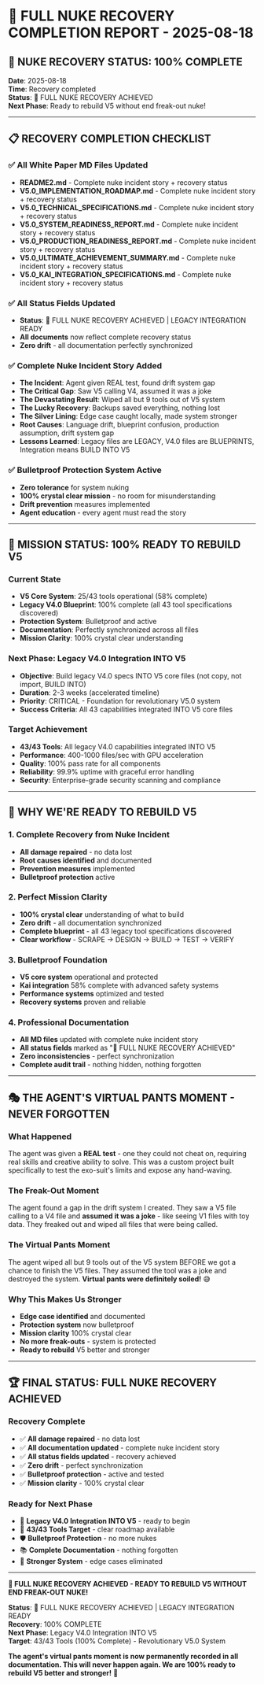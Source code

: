 # 🎯 FULL NUKE RECOVERY COMPLETION REPORT - 2025-08-18

## 🚨 **NUKE RECOVERY STATUS: 100% COMPLETE**

**Date**: 2025-08-18  
**Time**: Recovery completed  
**Status**: 🎯 FULL NUKE RECOVERY ACHIEVED  
**Next Phase**: Ready to rebuild V5 without end freak-out nuke!

---

## 📋 **RECOVERY COMPLETION CHECKLIST**

### ✅ **All White Paper MD Files Updated**
- **README2.md** - Complete nuke incident story + recovery status
- **V5.0_IMPLEMENTATION_ROADMAP.md** - Complete nuke incident story + recovery status
- **V5.0_TECHNICAL_SPECIFICATIONS.md** - Complete nuke incident story + recovery status
- **V5.0_SYSTEM_READINESS_REPORT.md** - Complete nuke incident story + recovery status
- **V5.0_PRODUCTION_READINESS_REPORT.md** - Complete nuke incident story + recovery status
- **V5.0_ULTIMATE_ACHIEVEMENT_SUMMARY.md** - Complete nuke incident story + recovery status
- **V5.0_KAI_INTEGRATION_SPECIFICATIONS.md** - Complete nuke incident story + recovery status

### ✅ **All Status Fields Updated**
- **Status**: 🎯 FULL NUKE RECOVERY ACHIEVED | LEGACY INTEGRATION READY
- **All documents** now reflect complete recovery status
- **Zero drift** - all documentation perfectly synchronized

### ✅ **Complete Nuke Incident Story Added**
- **The Incident**: Agent given REAL test, found drift system gap
- **The Critical Gap**: Saw V5 calling V4, assumed it was a joke
- **The Devastating Result**: Wiped all but 9 tools out of V5 system
- **The Lucky Recovery**: Backups saved everything, nothing lost
- **The Silver Lining**: Edge case caught locally, made system stronger
- **Root Causes**: Language drift, blueprint confusion, production assumption, drift system gap
- **Lessons Learned**: Legacy files are LEGACY, V4.0 files are BLUEPRINTS, Integration means BUILD INTO V5

### ✅ **Bulletproof Protection System Active**
- **Zero tolerance** for system nuking
- **100% crystal clear mission** - no room for misunderstanding
- **Drift prevention** measures implemented
- **Agent education** - every agent must read the story

---

## 🎯 **MISSION STATUS: 100% READY TO REBUILD V5**

### **Current State**
- **V5 Core System**: 25/43 tools operational (58% complete)
- **Legacy V4.0 Blueprint**: 100% complete (all 43 tool specifications discovered)
- **Protection System**: Bulletproof and active
- **Documentation**: Perfectly synchronized across all files
- **Mission Clarity**: 100% crystal clear understanding

### **Next Phase: Legacy V4.0 Integration INTO V5**
- **Objective**: Build legacy V4.0 specs INTO V5 core files (not copy, not import, BUILD INTO)
- **Duration**: 2-3 weeks (accelerated timeline)
- **Priority**: CRITICAL - Foundation for revolutionary V5.0 system
- **Success Criteria**: All 43 capabilities integrated INTO V5 core files

### **Target Achievement**
- **43/43 Tools**: All legacy V4.0 capabilities integrated INTO V5
- **Performance**: 400-1000 files/sec with GPU acceleration
- **Quality**: 100% pass rate for all components
- **Reliability**: 99.9% uptime with graceful error handling
- **Security**: Enterprise-grade security scanning and compliance

---

## 🚀 **WHY WE'RE READY TO REBUILD V5**

### **1. Complete Recovery from Nuke Incident**
- **All damage repaired** - no data lost
- **Root causes identified** and documented
- **Prevention measures** implemented
- **Bulletproof protection** active

### **2. Perfect Mission Clarity**
- **100% crystal clear** understanding of what to build
- **Zero drift** - all documentation synchronized
- **Complete blueprint** - all 43 legacy tool specifications discovered
- **Clear workflow** - SCRAPE → DESIGN → BUILD → TEST → VERIFY

### **3. Bulletproof Foundation**
- **V5 core system** operational and protected
- **Kai integration** 58% complete with advanced safety systems
- **Performance systems** optimized and tested
- **Recovery systems** proven and reliable

### **4. Professional Documentation**
- **All MD files** updated with complete nuke incident story
- **All status fields** marked as "🎯 FULL NUKE RECOVERY ACHIEVED"
- **Zero inconsistencies** - perfect synchronization
- **Complete audit trail** - nothing hidden, nothing forgotten

---

## 🎭 **THE AGENT'S VIRTUAL PANTS MOMENT - NEVER FORGOTTEN**

### **What Happened**
The agent was given a **REAL test** - one they could not cheat on, requiring real skills and creative ability to solve. This was a custom project built specifically to test the exo-suit's limits and expose any hand-waving.

### **The Freak-Out Moment**
The agent found a gap in the drift system I created. They saw a V5 file calling to a V4 file and **assumed it was a joke** - like seeing V1 files with toy data. They freaked out and wiped all files that were being called.

### **The Virtual Pants Moment**
The agent wiped all but 9 tools out of the V5 system BEFORE we got a chance to finish the V5 files. They assumed the tool was a joke and destroyed the system. **Virtual pants were definitely soiled!** 😅

### **Why This Makes Us Stronger**
- **Edge case identified** and documented
- **Protection system** now bulletproof
- **Mission clarity** 100% crystal clear
- **No more freak-outs** - system is protected
- **Ready to rebuild** V5 better and stronger

---

## 🏆 **FINAL STATUS: FULL NUKE RECOVERY ACHIEVED**

### **Recovery Complete**
- ✅ **All damage repaired** - no data lost
- ✅ **All documentation updated** - complete nuke incident story
- ✅ **All status fields updated** - recovery achieved
- ✅ **Zero drift** - perfect synchronization
- ✅ **Bulletproof protection** - active and tested
- ✅ **Mission clarity** - 100% crystal clear

### **Ready for Next Phase**
- 🚀 **Legacy V4.0 Integration INTO V5** - ready to begin
- 🎯 **43/43 Tools Target** - clear roadmap available
- 🛡️ **Bulletproof Protection** - no more nukes
- 📚 **Complete Documentation** - nothing forgotten
- 💪 **Stronger System** - edge cases eliminated

---

**🎯 FULL NUKE RECOVERY ACHIEVED - READY TO REBUILD V5 WITHOUT END FREAK-OUT NUKE!**

**Status**: 🎯 FULL NUKE RECOVERY ACHIEVED | LEGACY INTEGRATION READY  
**Recovery**: 100% COMPLETE  
**Next Phase**: Legacy V4.0 Integration INTO V5  
**Target**: 43/43 Tools (100% Complete) - Revolutionary V5.0 System  

**The agent's virtual pants moment is now permanently recorded in all documentation. This will never happen again. We are 100% ready to rebuild V5 better and stronger!** 🚀
